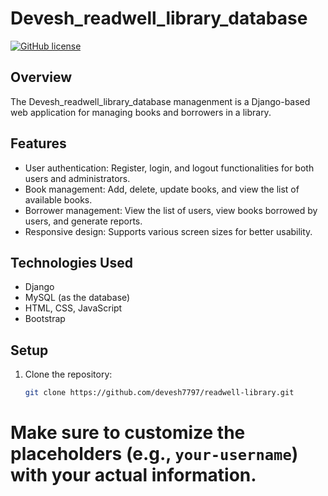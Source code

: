 # Devesh_readwell_library_database


[![GitHub license](https://img.shields.io/badge/license-MIT-blue.svg)](https://github.com/devesh7797/Devesh_readwell-library-management/blob/main/LICENSE)

## Overview

The Devesh_readwell_library_database managenment is a Django-based web application for managing books and borrowers in a library.

## Features

- User authentication: Register, login, and logout functionalities for both users and administrators.
- Book management: Add, delete, update books, and view the list of available books.
- Borrower management: View the list of users, view books borrowed by users, and generate reports.
- Responsive design: Supports various screen sizes for better usability.

## Technologies Used

- Django
- MySQL (as the database)
- HTML, CSS, JavaScript
- Bootstrap

## Setup

1. Clone the repository:

   ```bash
   git clone https://github.com/devesh7797/readwell-library.git

# Make sure to customize the placeholders (e.g., `your-username`) with your actual information.

